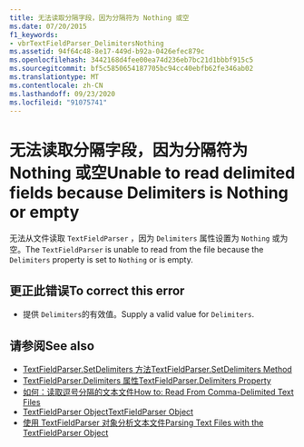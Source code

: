 ```yaml
---
title: 无法读取分隔字段，因为分隔符为 Nothing 或空
ms.date: 07/20/2015
f1_keywords:
- vbrTextFieldParser_DelimitersNothing
ms.assetid: 94f64c48-8e17-449d-b92a-0426efec879c
ms.openlocfilehash: 3442168d4fee00ea74d236eb7bc21d1bbbf915c5
ms.sourcegitcommit: bf5c5850654187705bc94cc40ebfb62fe346ab02
ms.translationtype: MT
ms.contentlocale: zh-CN
ms.lasthandoff: 09/23/2020
ms.locfileid: "91075741"
---
```

# <a name="unable-to-read-delimited-fields-because-delimiters-is-nothing-or-empty"></a><span data-ttu-id="140e1-102">无法读取分隔字段，因为分隔符为 Nothing 或空</span><span class="sxs-lookup"><span data-stu-id="140e1-102">Unable to read delimited fields because Delimiters is Nothing or empty</span></span>

<span data-ttu-id="140e1-103">无法从文件读取 `TextFieldParser` ，因为 `Delimiters` 属性设置为 `Nothing` 或为空。</span><span class="sxs-lookup"><span data-stu-id="140e1-103">The `TextFieldParser` is unable to read from the file because the `Delimiters` property is set to `Nothing` or is empty.</span></span>  
  
## <a name="to-correct-this-error"></a><span data-ttu-id="140e1-104">更正此错误</span><span class="sxs-lookup"><span data-stu-id="140e1-104">To correct this error</span></span>  
  
- <span data-ttu-id="140e1-105">提供 `Delimiters`的有效值。</span><span class="sxs-lookup"><span data-stu-id="140e1-105">Supply a valid value for `Delimiters`.</span></span>  
  
## <a name="see-also"></a><span data-ttu-id="140e1-106">请参阅</span><span class="sxs-lookup"><span data-stu-id="140e1-106">See also</span></span>

- [<span data-ttu-id="140e1-107">TextFieldParser.SetDelimiters 方法</span><span class="sxs-lookup"><span data-stu-id="140e1-107">TextFieldParser.SetDelimiters Method</span></span>](xref:Microsoft.VisualBasic.FileIO.TextFieldParser.SetDelimiters%2A)
- [<span data-ttu-id="140e1-108">TextFieldParser.Delimiters 属性</span><span class="sxs-lookup"><span data-stu-id="140e1-108">TextFieldParser.Delimiters Property</span></span>](xref:Microsoft.VisualBasic.FileIO.TextFieldParser.Delimiters%2A)
- [<span data-ttu-id="140e1-109">如何：读取逗号分隔的文本文件</span><span class="sxs-lookup"><span data-stu-id="140e1-109">How to: Read From Comma-Delimited Text Files</span></span>](../developing-apps/programming/drives-directories-files/how-to-read-from-comma-delimited-text-files.md)
- [<span data-ttu-id="140e1-110">TextFieldParser Object</span><span class="sxs-lookup"><span data-stu-id="140e1-110">TextFieldParser Object</span></span>](../language-reference/objects/textfieldparser-object.md)
- [<span data-ttu-id="140e1-111">使用 TextFieldParser 对象分析文本文件</span><span class="sxs-lookup"><span data-stu-id="140e1-111">Parsing Text Files with the TextFieldParser Object</span></span>](../developing-apps/programming/drives-directories-files/parsing-text-files-with-the-textfieldparser-object.md)
